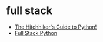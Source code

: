 ﻿# full stack

- [The Hitchhiker's Guide to Python!](http://docs.python-guide.org)
- [Full Stack Python](http://www.fullstackpython.com)